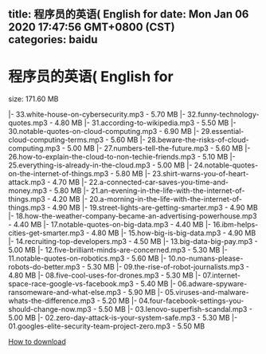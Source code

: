 
title: 程序员的英语( English for
date: Mon Jan 06 2020 17:47:56 GMT+0800 (CST)    
categories: baidu
---

# 程序员的英语( English for
size: 171.60 MB
 
 
|- 33.white-house-on-cybersecurity.mp3 - 5.70 MB
|- 32.funny-technology-quotes.mp3 - 4.80 MB
|- 31.according-to-wikipedia.mp3 - 5.50 MB
|- 30.notable-quotes-on-cloud-computing.mp3 - 6.90 MB
|- 29.essential-cloud-computing-terms.mp3 - 5.60 MB
|- 28.beware-the-risks-of-cloud-computing.mp3 - 5.00 MB
|- 27.numbers-tell-the-future.mp3 - 5.60 MB
|- 26.how-to-explain-the-cloud-to-non-techie-friends.mp3 - 5.10 MB
|- 25.everything-is-already-in-the-cloud.mp3 - 5.00 MB
|- 24.notable-quotes-on-the-internet-of-things.mp3 - 5.80 MB
|- 23.shirt-warns-you-of-heart-attack.mp3 - 4.70 MB
|- 22.a-connected-car-saves-you-time-and-money.mp3 - 5.80 MB
|- 21.an-evening-in-the-life-with-the-internet-of-things.mp3 - 4.20 MB
|- 20.a-morning-in-the-life-with-the-internet-of-things.mp3 - 4.90 MB
|- 19.street-lights-are-getting-smarter.mp3 - 4.90 MB
|- 18.how-the-weather-company-became-an-advertising-powerhouse.mp3 - 4.40 MB
|- 17.notable-quotes-on-big-data.mp3 - 4.40 MB
|- 16.ibm-helps-cities-get-smarter.mp3 - 4.80 MB
|- 15.how-big-is-big-data.mp3 - 4.90 MB
|- 14.recruiting-top-developers.mp3 - 4.50 MB
|- 13.big-data-big-pay.mp3 - 5.00 MB
|- 12.five-brilliant-minds-are-concerned.mp3 - 5.30 MB
|- 11.notable-quotes-on-robotics.mp3 - 5.60 MB
|- 10.no-numans-please-robots-do-better.mp3 - 5.30 MB
|- 09.the-rise-of-robot-journalists.mp3 - 4.80 MB
|- 08.five-cool-uses-for-drones.mp3 - 5.30 MB
|- 07.internet-space-race-google-vs-facebook.mp3 - 5.40 MB
|- 06.adware-spyware-ransomeware-and-what-else.mp3 - 5.90 MB
|- 05.viruses-and-malware-whats-the-difference.mp3 - 5.20 MB
|- 04.four-facebook-settings-you-should-change-now.mp3 - 5.50 MB
|- 03.lenovo-superfish-scandal.mp3 - 5.00 MB
|- 02.zero-day-attack-is-your-system-safe.mp3 - 5.30 MB
|- 01.googles-elite-security-team-project-zero.mp3 - 5.50 MB

[How to download](https://bpcam.bemobtrk.com/go/2ceec3aa-1ca2-46d6-b9ff-aaa5c184517c?jno=793)